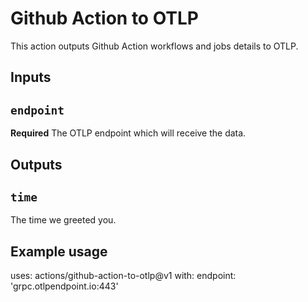 # Github Action to OTLP

This action outputs Github Action workflows and jobs details to OTLP.

## Inputs

## `endpoint`

**Required** The OTLP endpoint which will receive the data.

## Outputs

## `time`

The time we greeted you.

## Example usage

uses: actions/github-action-to-otlp@v1
with:
  endpoint: 'grpc.otlpendpoint.io:443'
